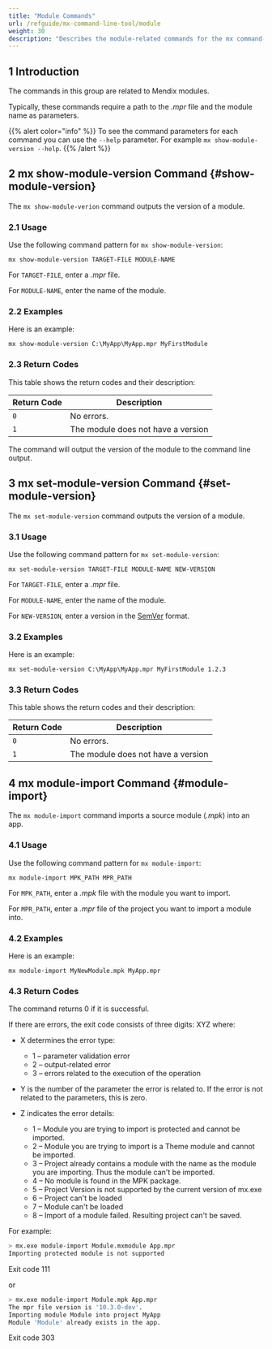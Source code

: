 ```yaml
---
title: "Module Commands"
url: /refguide/mx-command-line-tool/module
weight: 30
description: "Describes the module-related commands for the mx command-line tool."
---
```


## 1 Introduction

The commands in this group are related to Mendix modules.

Typically, these commands require a path to the *.mpr* file and the module name as parameters.

{{% alert color="info" %}}
To see the command parameters for each command you can use the `--help` parameter. For example `mx show-module-version --help`.
{{% /alert %}}

## 2 mx show-module-version Command {#show-module-version}

The `mx show-module-verion` command outputs the version of a module.

### 2.1 Usage

Use the following command pattern for `mx show-module-version`:

`mx show-module-version TARGET-FILE MODULE-NAME` 

For `TARGET-FILE`, enter a *.mpr* file.

For `MODULE-NAME`, enter the name of the module.

### 2.2 Examples

Here is an example:

`mx show-module-version C:\MyApp\MyApp.mpr MyFirstModule`

### 2.3 Return Codes

This table shows the return codes and their description:

| Return Code | Description |
| --- | --- |
| `0` | No errors. |
| `1` | The module does not have a version |

The command will output the version of the module to the command line output.

## 3 mx set-module-version Command {#set-module-version}

The `mx set-module-version` command outputs the version of a module.

### 3.1 Usage

Use the following command pattern for `mx set-module-version`:

`mx set-module-version TARGET-FILE MODULE-NAME NEW-VERSION` 

For `TARGET-FILE`, enter a *.mpr* file.

For `MODULE-NAME`, enter the name of the module.

For `NEW-VERSION`, enter a version in the [SemVer](https://semver.org) format.

### 3.2 Examples

Here is an example:

`mx set-module-version C:\MyApp\MyApp.mpr MyFirstModule 1.2.3`

### 3.3 Return Codes

This table shows the return codes and their description:

| Return Code | Description |
| --- | --- |
| `0` | No errors. |
| `1` | The module does not have a version |

## 4 mx module-import Command {#module-import}

The `mx module-import` command imports a source module (*.mpk*) into an app.

### 4.1 Usage

Use the following command pattern for `mx module-import`:

`mx module-import MPK_PATH MPR_PATH` 

For `MPK_PATH`, enter a *.mpk* file with the module you want to import.

For `MPR_PATH`, enter a *.mpr* file of the project you want to import a module into.

### 4.2 Examples

Here is an example:

`mx module-import MyNewModule.mpk MyApp.mpr`

### 4.3 Return Codes

The command returns 0 if it is successful.

If there are errors, the exit code consists of three digits: XYZ where:

* X determines the error type:

    * 1 – parameter validation error
    * 2 – output-related error
    * 3 – errors related to the execution of the operation

* Y is the number of the parameter the error is related to. If the error is not related to the parameters, this is zero.

* Z indicates the error details:

    * 1 – Module you are trying to import is protected and cannot be imported.
    * 2 – Module you are trying to import is a Theme module and cannot be imported.
    * 3 – Project already contains a module with the name as the module you are importing. Thus the module can't be imported.
    * 4 – No module is found in the MPK package.
    * 5 – Project Version is not supported by the current version of mx.exe
    * 6 – Project can't be loaded
    * 7 – Module can't be loaded
    * 8 – Import of a module failed. Resulting project can't be saved.

For example:

```bash {linenos=false}
> mx.exe module-import Module.mxmodule App.mpr
Importing protected module is not supported
```

Exit code 111

or

```bash {linenos=false}
> mx.exe module-import Module.mpk App.mpr
The mpr file version is '10.3.0-dev'.
Importing module Module into project MyApp
Module 'Module' already exists in the app.
```

Exit code 303
